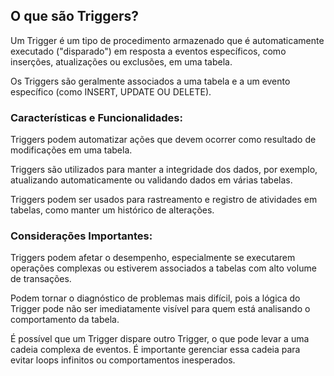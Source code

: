 ## O que são Triggers?

Um Trigger é um tipo de procedimento armazenado que é automaticamente executado ("disparado") em resposta a eventos específicos, como inserções, atualizações ou exclusões, em uma tabela.

Os Triggers são geralmente associados a uma tabela e a um evento específico (como INSERT, UPDATE OU DELETE).

### Características e Funcionalidades:

Triggers podem automatizar ações que devem ocorrer como resultado de modificações em uma tabela.

Triggers são utilizados para manter a integridade dos dados, por exemplo, atualizando automaticamente ou validando dados em várias tabelas.

Triggers podem ser usados para rastreamento e registro de atividades em tabelas, como manter um histórico de alterações.

### Considerações Importantes:

Triggers podem afetar o desempenho, especialmente se executarem operações complexas ou estiverem associados a tabelas com alto volume de transações.

Podem tornar o diagnóstico de problemas mais difícil, pois a lógica do Trigger pode não ser imediatamente visível para quem está analisando o comportamento da tabela.

É possível que um Trigger dispare outro Trigger, o que pode levar a uma cadeia complexa de eventos. É importante gerenciar essa cadeia para evitar loops infinitos ou comportamentos inesperados.